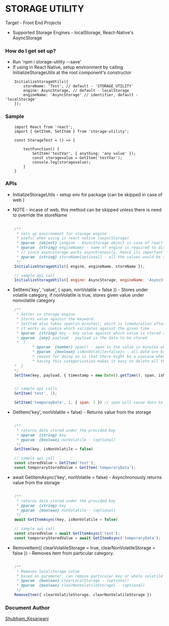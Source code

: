 # STORAGE UTILITY #

 
Target - Front End Projects

* Supported Storage Engines - localStorage, React-Native's AsyncStorage

### How do I get set up? ###

* Run 'npm i storage-utility --save'
* If using in React Native, setup environment by calling InitializeStorageUtils at the root component's constructor
```
    InitializeStorageUtils({
        storeName: 'Test', // default - 'STORAGE_UTILITY'
        engine: AsyncStorage, // default - localStorage
        engineName: 'AsyncStorage' // identifier, default - 'localStorage'
    });

```

### Sample 
```
    import React from 'react';
    import { GetItem, SetItem } from 'storage-utility';

    const StorageTest = () => {

        testFunction() { 
            SetItem('testVar', { anything: 'any value' });
            const storagevalue = GetItem('testVar');
            console.log(storagevalue);
        }
    }

```

### APIs ###

* InitializeStorageUtils - setup env for package (can be skipped in case of web )

* NOTE -  incase of web, this method can be skipped unless there is need to override the storeName

```javascript
  
    /**
     * sets up environment for storage engine
     * useful when using in react native (asyncStorage)
     * @param  {object} {engine - AsyncStorage object in case of react native. 
     * @param  {string} engineName} - name of engine is required to distinguish the platform and fetch data according
     * // since asyncstorage works asynchronously, hence its important to send engineName, which bydefault is localStorage
     * @param  {string} storeName{optional} - all the values would be stored under <storeName> keyword
     */
    InitializeStorageUtils({ engine, engineName, storeName });

    // sample api call
    InitializeStorageUtils({ engine: AsyncStorage, engineName: 'AsyncStorage', storeName: 'TestStorage' });

```



* SetItem('key', 'value', { span, nonVolatile = false }) - Stores under volatile category, if nonVolatile is true, stores given value under nonvolatile category

```javascript
    /**
     * Setter in storage engine
     * Stores value against the keyword. 
     * SetItem also takes span(in minutes), which is timeduration after which value under the key will become stale and flushedout
     * it works as cookie which validates against the given time
     * @param  {string} key - key value against which value is stored and being fetched by passing same key
     * @param  {any} payload - payload is the data to be stored
     *  {
            * @param  {number} span() - span is the value in minutes which is the life duration of the data, once this time is passed, data is flushed out
            * @param  {boolean} isNonVolatile=false}= - all data are broadly stored under two category, volatile and nonVolatile
            * reason for doing so is that there might be a usecase when business wants to delete particular set of data after certain activity for e.g. after logout we would like to delete all the user related data from storage
            * having this categorisation makes it easy to delete all the volatile data after some activity has happened
    *  }
    */
    SetItem(key, payload, { timestamp = new Date().getTime(), span, isNonVolatile = false });


    // sample api calls
    SetItem('test', 1);

    SetItem('temporayData', 1, { span: 1 }) // span will cause data to be flushed out after 1 minute
```

* GetItem('key', nonVolatile = false) - Returns value from the storage

```javascript

    /**
     * returns data stored under the provided key
     * @param  {string} key 
     * @param  {boolean} nonVolatile - (optional)
     */
    GetItem(key, isNonVolatile = false)

    // sample api call
    const storedValue = GetItem('test');
    const temporaryStoredValue = GetItem('temporaryData');
```

* await GetItemAsync('key', nonVolatile = false) - Asynchronously returns value from the storage

```javascript

    /**
     * returns data stored under the provided key
     * @param  {string} key 
     * @param  {boolean} nonVolatile - (optional)
     */
    await GetItemAsync(key, isNonVolatile = false)

    // sample api call
    const storedValue = await GetItemAsync('test');
    const temporaryStoredValue = await GetItemAsync('temporaryData');
```

* RemoveItem({ clearVolatileStorage = true, clearNonVolatileStorage = false }) - Removes item from particular category. 

```javascript

    /**
     * Removes localstorage value
     * based on parameter, can remove particular key or whole volatile or nonVolatile storage from localStorage
     * @param  {boolean} clearLocalStorage - (optional)
     * @param  {boolean} clearNonVolatileStorage} - (optional)
     */
    RemoveItem({ clearVolatileStorage, clearNonVolatileStorage })
```


### Document Author ###
  [Shubham_Kesarwani](https://github.com/shubhamkes)

 
